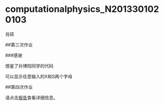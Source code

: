 # computationalphysics_N2013301020103

肖硕  

##第三次作业

###感谢

借鉴了孙博阳同学的代码

可以显示任意输入的X和S两个字母

##第四次作业

请点击[报告](https://github.com/2013301020103/computationalphysics_N2013301020103/blob/master/Chapter1.md)查看详细信息。


